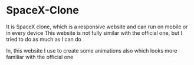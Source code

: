 # SpaceX-Clone
It is SpaceX clone, which is a responsive website and can run on mobile or in every device 
This website is not fully similar with the official one, but I tried to do as much as I can do

In, this website I use to create some animations also which looks more familiar with the official one
